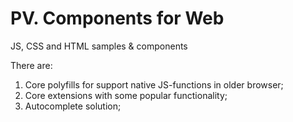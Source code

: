 # PV. Components for Web
JS, CSS and HTML samples &amp; components

There are:
1. Core polyfills for support native JS-functions in older browser;
2. Core extensions with some popular functionality;
3. Autocomplete solution;
